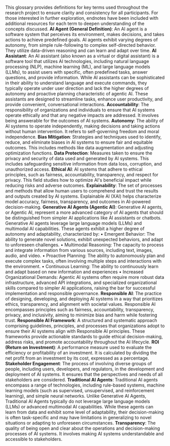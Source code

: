 This glossary provides definitions for key terms used throughout the research project to ensure clarity and consistency for all participants. For those interested in further exploration, endnotes have been included with additional resources for each term to deepen understanding of the concepts discussed.
**AI Agent (General Definition)**: An AI agent is a software system that perceives its environment, makes decisions, and takes actions to achieve predefined goals. AI agents exhibit varying degrees of autonomy, from simple rule-following to complex self-directed behavior. They utilize data-driven reasoning and can learn and adapt over time.
**AI Assistant**: An AI assistant (also known as a virtual or digital assistant) is a software tool that utilizes AI technologies, including natural language processing (NLP), machine learning (ML), and large language models (LLMs), to assist users with specific, often predefined tasks, answer questions, and provide information. While AI assistants can be sophisticated in their ability to understand language and execute commands, they typically operate under user direction and lack the higher degrees of autonomy and proactive planning characteristic of agentic AI.  These assistants are designed to streamline tasks, enhance user productivity, and provide convenient, conversational interactions. 
**Accountability**: The responsibility of organizations and individuals to ensure that AI systems operate ethically and that any negative impacts are addressed. It involves being answerable for the outcomes of AI systems. 
**Autonomy**: The ability of AI systems to operate independently, making decisions and taking actions without human intervention. It refers to self-governing freedom and moral independence. 
**Bias Mitigation**: Strategies and techniques used to identify, reduce, and eliminate biases in AI systems to ensure fair and equitable outcomes. This includes methods like data augmentation and adjusting optimization functions.
**Data Protection**: Measures taken to ensure the privacy and security of data used and generated by AI systems. This includes safeguarding sensitive information from data loss, corruption, and unauthorized access.
**Ethical AI**: AI systems that adhere to ethical principles, such as fairness, accountability, transparency, and respect for privacy. This field studies how to optimize AI's beneficial impact while reducing risks and adverse outcomes.
**Explainability**: The set of processes and methods that allow human users to comprehend and trust the results and outputs created by AI systems. Explainable AI (XAI) helps characterize model accuracy, fairness, transparency, and outcomes in AI-powered decision-making.
**Generative AI Agents (Agentic AI)**: Generative AI agents, or Agentic AI, represent a more advanced category of AI agents that should be distinguished from simpler AI applications like AI assistants or chatbots. Generative AI agents leverage large language models (LLMs) and multimodal AI capabilities. These agents exhibit a higher degree of autonomy and adaptability, characterized by:
•	Emergent Behavior: The ability to generate novel solutions, exhibit unexpected behaviors, and adapt to unforeseen challenges.
•	Multimodal Reasoning: The capacity to process and integrate information from various sources, including text, images, audio, and video.
•	Proactive Planning: The ability to autonomously plan and execute complex tasks, often involving multiple steps and interactions with the environment.
•	Continuous Learning: The ability to continuously learn and adapt based on new information and experiences
•	Increased Organizational Demands: Agentic AI systems often require more robust data infrastructure, advanced API integrations, and specialized organizational skills compared to simpler AI applications, raising the bar for successful implementation and responsible governance. 
**Responsible AI**: The practice of designing, developing, and deploying AI systems in a way that prioritizes ethics, transparency, and alignment with societal values. Responsible AI encompasses principles such as fairness, accountability, transparency, privacy, and inclusivity, aiming to minimize bias and harm while fostering trust.
**Responsible AI Framework**: A structured and systematic approach comprising guidelines, principles, and processes that organizations adopt to ensure their AI systems align with Responsible AI principles. These frameworks provide actionable standards to guide ethical decision-making, address risks, and promote accountability throughout the AI lifecycle.
**ROI (Return on Investment)**: A performance measure used to evaluate the efficiency or profitability of an investment. It is calculated by dividing the net profit from an investment by its cost, expressed as a percentage.
**Stakeholder Engagement**: The process of involving diverse groups of people, including users, developers, and regulators, in the development and deployment of AI systems. It ensures that the perspectives and needs of all stakeholders are considered.
**Traditional AI Agents**: Traditional AI agents encompass a range of technologies, including rule-based systems, machine learning models (such as supervised, unsupervised, and reinforcement learning), and simple neural networks. Unlike Generative AI Agents, Traditional AI Agents typically do not leverage large language models (LLMs) or advanced multimodal AI capabilities. While these agents can learn from data and exhibit some level of adaptability, their decision-making is often task-specific and may have limitations in generalizing to novel situations or adapting to unforeseen circumstances. 
**Transparency**: The quality of being open and clear about the operations and decision-making processes of AI systems. It involves making AI systems understandable and accessible to stakeholders.
